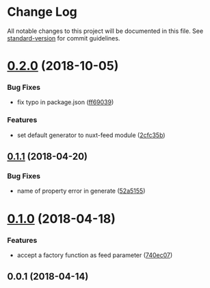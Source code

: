 # Change Log

All notable changes to this project will be documented in this file. See [standard-version](https://github.com/conventional-changelog/standard-version) for commit guidelines.

<a name="0.2.0"></a>
# [0.2.0](https://github.com/nuxt-community/feed-module/compare/v0.1.1...v0.2.0) (2018-10-05)


### Bug Fixes

* fix typo in package.json ([ff69039](https://github.com/nuxt-community/feed-module/commit/ff69039))


### Features

* set default generator to nuxt-feed module ([2cfc35b](https://github.com/nuxt-community/feed-module/commit/2cfc35b))



<a name="0.1.1"></a>
## [0.1.1](https://github.com/nuxt-community/feed-module/compare/v0.1.0...v0.1.1) (2018-04-20)


### Bug Fixes

* name of property error in generate ([52a5155](https://github.com/nuxt-community/feed-module/commit/52a5155))



<a name="0.1.0"></a>
# [0.1.0](https://github.com/nuxt-community/feed-module/compare/v0.0.1...v0.1.0) (2018-04-18)


### Features

* accept a factory function as feed parameter ([740ec07](https://github.com/nuxt-community/feed-module/commit/740ec07))



<a name="0.0.1"></a>
## 0.0.1 (2018-04-14)
